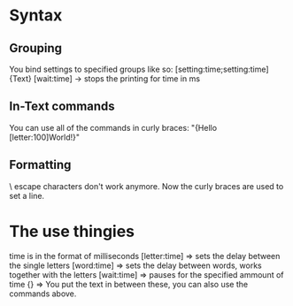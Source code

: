 # Syntax
## Grouping
You bind settings to specified groups like so:
[setting:time;setting:time]{Text}
[wait:time] -> stops the printing for time in ms
## In-Text commands
You can use all of the commands in curly braces:
"{Hello [letter:100]World!}"
## Formatting
\ escape characters don't work anymore. Now the curly braces are used to set a line.

# The use thingies
time is in the format of milliseconds
[letter:time] => sets the delay between the single letters
[word:time] => sets the delay between words, works together with the letters
[wait:time] => pauses for the specified ammount of time
{} => You put the text in between these, you can also use the commands above.
